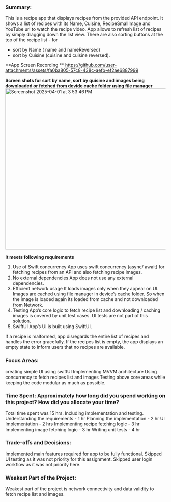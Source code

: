 ### Summary: 
This is a recipe app that displays recipes from the provided API endpoint.
It shows a list of recipes with its Name, Cuisine, RecipeSmallImage and YouTube url to watch the recipe video.
App allows to refresh list of recipes by simply dragging down the list view. 
There are also sorting buttons at the top of the recipe list - for
-  sort by Name ( name and nameReversed)  
-  sort by Cuisine (cuisine and cuisine reversed). 

**App Screen Recording **
https://github.com/user-attachments/assets/fa0ba805-57c8-438c-aefb-ef2ae6887999

**Screen shots for sort by name, sort by quisine and images being downloaded or fetched from devide cache folder using file manager**
<img width="506" alt="Screenshot 2025-04-01 at 3 53 46 PM" src="https://github.com/user-attachments/assets/e93f5d3b-6ff2-47f6-a792-f0523598cc5c" />

**It meets following requirements**
1. Use of Swift concurrency
	App uses swift concurrency (async/ await) for fetching recipes from an API and also fetching recipe images. 
  2. No external dependencies 
	App does not use any external dependencies.
3. Efficient network usage
       It loads images only when they appear on UI. 
       Images are cached using file manager in device’s cache folder. So when the image is loaded again its loaded from cache and not downloaded from
       Network.
4. Testing
       App’s core logic to fetch recipe list and downloading / caching images is covered by unit test cases. 
       UI tests are not part of this solution.
5. SwiftUI
	App’s UI is built using SwiftUI.

If a recipe is malformed, app disregards the entire list of recipes and handles the error gracefully. If the recipes list is empty, the app displays an empty state to inform users that no recipes are available.


### Focus Areas: 
creating simple UI using swiftUI
Implementing MVVM architecture
Using concurrency to fetch recipes list and images
Testing above core areas while keeping the code modular as much as possible.


### Time Spent: Approximately how long did you spend working on this project? How did you allocate your time?
Total time spent was 15 hrs. Including implementation and testing.
Understanding the requirements - 1 hr
Planning the implementation - 2 hr
UI Implementation - 2 hrs
Implementing recipe fetching logic - 3 hr 
Implementing image fetching logic - 3 hr
Writing unit tests - 4 hr

### Trade-offs and Decisions: 
Implemented main features required for app to be fully functional.
Skipped UI testing as it was not priority for this assignment.
Skipped user login workflow as it was not priority here.

### Weakest Part of the Project: 
Weakest part of the project is network connectivity and data validity to fetch recipe list and images. 



